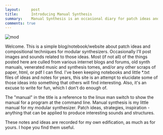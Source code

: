 ```yaml
---
layout:     post
title:      Introducing Manual Synthesis
summary:    Manual Synthesis is an occasional diary for patch ideas and modular synthesis techniques. 
comments: true
---
```

<img src="{{ site.baseurl }}/images/mod9.jpg" alt="mod" class="avatar" />

Welcome. This is a simple blog/notebook/website about patch ideas and compositional techniques for modular synthesizers. Occasionally I'll post images and sounds related to those ideas. Most (if not all) of the things posted here are culled from various internet blogs and forums, old synth manuals, venerated music and synthesis tomes, and/or any other scraps of paper, html, or pdf I can find. I've been keeping notebooks and little *.txt files of ideas and notes for years, this site is an attempt to elucidate some of those ideas into something that others will find interesting. Also, it's an excuse to write for fun, which I don't do enough of. 

The "manual" in the title is a reference to the linux man switch to show the manual for a program at the command line. Manual synthesis is my little manual for my modular synthesizer. Patch ideas, strategies, inspiration - anything that can be applied to produce interesting sounds and structures.

These notes and ideas are recorded for my own edification, as much as for yours. I hope you find them useful.

